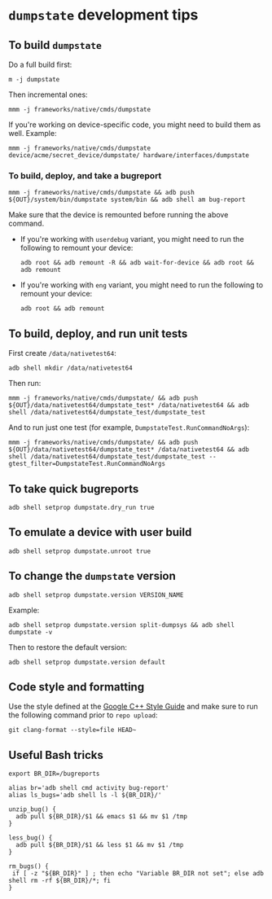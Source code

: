 # `dumpstate` development tips

## To build `dumpstate`

Do a full build first:

```
m -j dumpstate
```

Then incremental ones:

```
mmm -j frameworks/native/cmds/dumpstate
```

If you're working on device-specific code, you might need to build them as well. Example:

```
mmm -j frameworks/native/cmds/dumpstate device/acme/secret_device/dumpstate/ hardware/interfaces/dumpstate
```

### To build, deploy, and take a bugreport

```
mmm -j frameworks/native/cmds/dumpstate && adb push ${OUT}/system/bin/dumpstate system/bin && adb shell am bug-report
```

Make sure that the device is remounted before running the above command.
* If you're working with `userdebug` variant, you might need to run the following to remount your device:
  ```
  adb root && adb remount -R && adb wait-for-device && adb root && adb remount
  ```
* If you're working with `eng` variant, you might need to run the following to remount your device:
  ```
  adb root && adb remount
  ```

## To build, deploy, and run unit tests

First create `/data/nativetest64`:

```
adb shell mkdir /data/nativetest64
```

Then run:

```
mmm -j frameworks/native/cmds/dumpstate/ && adb push ${OUT}/data/nativetest64/dumpstate_test* /data/nativetest64 && adb shell /data/nativetest64/dumpstate_test/dumpstate_test
```

And to run just one test (for example, `DumpstateTest.RunCommandNoArgs`):

```
mmm -j frameworks/native/cmds/dumpstate/ && adb push ${OUT}/data/nativetest64/dumpstate_test* /data/nativetest64 && adb shell /data/nativetest64/dumpstate_test/dumpstate_test --gtest_filter=DumpstateTest.RunCommandNoArgs
```

## To take quick bugreports

```
adb shell setprop dumpstate.dry_run true
```

## To emulate a device with user build

```
adb shell setprop dumpstate.unroot true
```

## To change the `dumpstate` version

```
adb shell setprop dumpstate.version VERSION_NAME
```

Example:

```
adb shell setprop dumpstate.version split-dumpsys && adb shell dumpstate -v
```


Then to restore the default version:

```
adb shell setprop dumpstate.version default
```

## Code style and formatting

Use the style defined at the [Google C++ Style Guide](https://google.github.io/styleguide/cppguide.html)
and make sure to run the following command prior to `repo upload`:

```
git clang-format --style=file HEAD~
```

## Useful Bash tricks

```
export BR_DIR=/bugreports

alias br='adb shell cmd activity bug-report'
alias ls_bugs='adb shell ls -l ${BR_DIR}/'

unzip_bug() {
  adb pull ${BR_DIR}/$1 && emacs $1 && mv $1 /tmp
}

less_bug() {
  adb pull ${BR_DIR}/$1 && less $1 && mv $1 /tmp
}

rm_bugs() {
 if [ -z "${BR_DIR}" ] ; then echo "Variable BR_DIR not set"; else adb shell rm -rf ${BR_DIR}/*; fi
}

```
